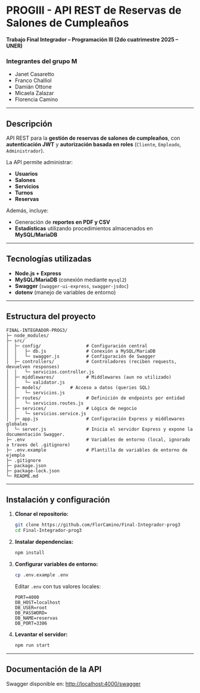 # PROGIII - API REST de Reservas de Salones de Cumpleaños

**Trabajo Final Integrador – Programación III (2do cuatrimestre 2025 – UNER)**

### Integrantes del grupo M

- Janet Casaretto
- Franco Challiol
- Damián Ottone
- Micaela Zalazar
- Florencia Camino

---

## Descripción

API REST para la **gestión de reservas de salones de cumpleaños**, con **autenticación JWT** y **autorización basada en roles** (`Cliente`, `Empleado`, `Administrador`).

La API permite administrar:

- **Usuarios**
- **Salones**
- **Servicios**
- **Turnos**
- **Reservas**

Además, incluye:

- Generación de **reportes en PDF y CSV**
- **Estadísticas** utilizando procedimientos almacenados en **MySQL/MariaDB**

---

## Tecnologías utilizadas

- **Node.js + Express**
- **MySQL/MariaDB** (conexión mediante `mysql2`)
- **Swagger** (`swagger-ui-express`, `swagger-jsdoc`)
- **dotenv** (manejo de variables de entorno)

---

## Estructura del proyecto

```
FINAL-INTEGRADOR-PROG3/
├─ node_modules/
├─ src/
│  ├─ config/                 # Configuración central
│  │   ├─ db.js               # Conexión a MySQL/MariaDB
│  │   └─ swagger.js          # Configuración de Swagger
│  ├─ controllers/            # Controladores (reciben requests, devuelven responses)
│  │   └─ servicios.controller.js
│  ├─ middlewares/            # Middlewares (aun no utilizado)
│  │   └─ validator.js
│  ├─ models/           # Acceso a datos (queries SQL)
│  │   └─ servicios.js
│  ├─ routes/                 # Definición de endpoints por entidad
│  │   └─ servicios.routes.js
│  ├─ services/               # Lógica de negocio
│  │   └─ servicios.service.js
│  ├─ app.js                  # Configuración Express y middlewares globales
│  └─ server.js               # Inicia el servidor Express y expone la documentación Swagger.
├─ .env                       # Variables de entorno (local, ignorado a traves del .gitignore)
├─ .env.example               # Plantilla de variables de entorno de ejemplo
├─ .gitignore
├─ package.json
├─ package-lock.json
└─ README.md
```

---

## Instalación y configuración

1. **Clonar el repositorio:**

   ```bash
   git clone https://github.com/FlorCamino/Final-Integrador-prog3
   cd Final-Integrador-prog3
   ```

2. **Instalar dependencias:**

   ```bash
   npm install
   ```

3. **Configurar variables de entorno:**

   ```bash
   cp .env.example .env
   ```

   Editar `.env` con tus valores locales:

   ```env
   PORT=4000
   DB_HOST=localhost
   DB_USER=root
   DB_PASSWORD=
   DB_NAME=reservas
   DB_PORT=3306
   ```

4. **Levantar el servidor:**

   ```bash
   npm run start
   ```

---

## Documentación de la API

Swagger disponible en:
[http://localhost:4000/swagger](http://localhost:4000/swagger)
